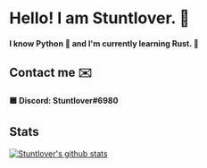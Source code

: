 # Hello! I am Stuntlover. 👋
#### I know Python 🐍 and I'm currently learning Rust. 🦀

## Contact me ✉️
#### 🟦 Discord: Stuntlover#6980

## Stats
[![Stuntlover's github stats](https://github-readme-stats.vercel.app/api?username=Stuntlover-TM)](https://github.com/Stuntlover-TM/github-readme-stats)
